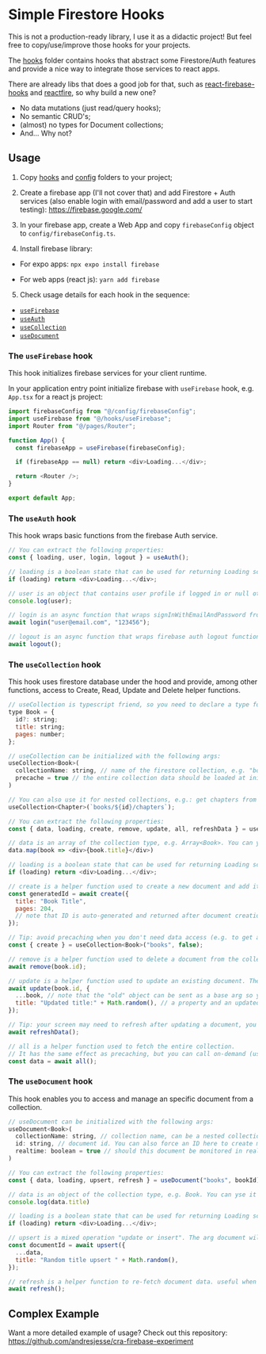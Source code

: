 <!-- prettier-ignore-start -->
# Simple Firestore Hooks

This is not a production-ready library, I use it as a didactic project! But feel free to copy/use/improve those hooks for your projects.

The [hooks](hooks/) folder contains hooks that abstract some Firestore/Auth features and provide a nice way to integrate those services to react apps.

There are already libs that does a good job for that, such as [react-firebase-hooks](https://github.com/CSFrequency/react-firebase-hooks) and [reactfire](https://github.com/FirebaseExtended/reactfire), so why build a new one?

- No data mutations (just read/query hooks);
- No semantic CRUD's;
- (almost) no types for Document collections;
- And... Why not?

## Usage

1. Copy [hooks](hooks/) and [config](config/) folders to your project;

2. Create a firebase app (I'll not cover that) and add Firestore + Auth services (also enable login with email/password and add a user to start testing): https://firebase.google.com/

3. In your firebase app, create a Web App and copy `firebaseConfig` object to `config/firebaseConfig.ts`.

4. Install firebase library:

- For expo apps: `npx expo install firebase`

- For web apps (react js): `yarn add firebase`

5. Check usage details for each hook in the sequence:

- [`useFirebase`](#the-useFirebase-hook)
- [`useAuth`](#the-useAuth-hook)
- [`useCollection`](#the-useCollection-hook)
- [`useDocument`](#the-useDocument-hook)

### The `useFirebase` hook

This hook initializes firebase services for your client runtime. 

In your application entry point initialize firebase with `useFirebase` hook, e.g. `App.tsx` for a react js project:

```js
import firebaseConfig from "@/config/firebaseConfig";
import useFirebase from "@/hooks/useFirebase";
import Router from "@/pages/Router";

function App() {
  const firebaseApp = useFirebase(firebaseConfig);

  if (firebaseApp == null) return <div>Loading...</div>;

  return <Router />;
}

export default App;
```

### The `useAuth` hook

This hook wraps basic functions from the firebase Auth service.

```js
// You can extract the following properties:
const { loading, user, login, logout } = useAuth();

// loading is a boolean state that can be used for returning Loading screen placeholders:
if (loading) return <div>Loading...</div>;

// user is an object that contains user profile if logged in or null otherwise:
console.log(user);

// login is an async function that wraps signInWithEmailAndPassword from firebase auth service:
await login("user@email.com", "123456");

// logout is an async function that wraps firebase auth logout function:
await logout();
```

### The `useCollection` hook

This hook uses firestore database under the hood and provide, among other functions, access to Create, Read, Update and Delete helper functions.

```js
// useCollection is typescript friend, so you need to declare a type for your collection, e.g.:
type Book = {
  id?: string;
  title: string;
  pages: number;
};

// useCollection can be initialized with the following args:
useCollection<Book>(
  collectionName: string, // name of the firestore collection, e.g. "books"
  precache = true // the entire collection data should be loaded at initialization? default is true
)

// You can also use it for nested collections, e.g.: get chapters from a book with a given id:
useCollection<Chapter>(`books/${id}/chapters`);

// You can extract the following properties:
const { data, loading, create, remove, update, all, refreshData } = useCollection<Book>("books");

// data is an array of the collection type, e.g. Array<Book>. You can yse it as it is, e.g.:
data.map(book => <div>{book.title}</div>)

// loading is a boolean state that can be used for returning Loading screen placeholders:
if (loading) return <div>Loading...</div>;

// create is a helper function used to create a new document and add it the collection:
const generatedId = await create({
  title: "Book Title",
  pages: 204,
  // note that ID is auto-generated and returned after document creation!
});

// Tip: avoid precaching when you don't need data access (e.g. to get a "create" reference)
const { create } = useCollection<Book>("books", false);

// remove is a helper function used to delete a document from the collection:
await remove(book.id);

// update is a helper function used to update an existing document. The entire document is always overriden!!
await update(book.id, {
  ...book, // note that the "old" object can be sent as a base arg so you can do partial updates
  title: "Updated title:" + Math.random(), // a property and an updated value
});

// Tip: your screen may need to refresh after updating a document, you can force it to re-fetch collection data:
await refreshData();

// all is a helper function used to fetch the entire collection.
// It has the same effect as precaching, but you can call on-demand (useful when precaching is disabled):
const data = await all();
```

### The `useDocument` hook

This hook enables you to access and manage an specific document from a collection.

```js
// useDocument can be initialized with the following args:
useDocument<Book>(
  collectionName: string, // collection name, can be a nested collection
  id: string, // document id. You can also force an ID here to create manual id's.
  realtime: boolean = true // should this document be monitored in realtime? (it's nice, try it!). default is true.
)

// You can extract the following properties:
const { data, loading, upsert, refresh } = useDocument("books", bookId)

// data is an object of the collection type, e.g. Book. You can yse it as it is, e.g.:
console.log(data.title)

// loading is a boolean state that can be used for returning Loading screen placeholders:
if (loading) return <div>Loading...</div>;

// upsert is a mixed operation "update or insert". The arg document will be created if not exists, updated otherwise.
const documentId = await upsert({
  ...data,
  title: "Random title upsert " + Math.random(),
});

// refresh is a helper function to re-fetch document data. useful when realtime is disabled.
await refresh();

```

## Complex Example

Want a more detailed example of usage? Check out this repository: https://github.com/andresjesse/cra-firebase-experiment

<!-- prettier-ignore-end -->
